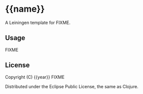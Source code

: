 # {{name}}

A Leiningen template for FIXME.

## Usage

FIXME

## License

Copyright (C) {{year}} FIXME

Distributed under the Eclipse Public License, the same as Clojure.
